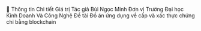 📝 Thông tin
Chi tiết	Giá trị
Tác giả Bùi Ngọc Minh
Đơn vị	Trường Đại học Kinh Doanh Và Công Nghệ
Đề tài	Đồ án ứng dụng về cấp và xác thực chứng chỉ bằng blockchain
